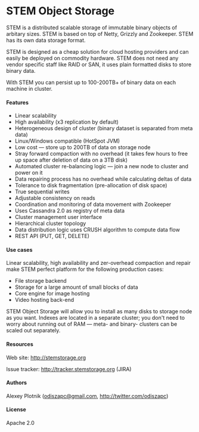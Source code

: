 # STEM Object Storage

STEM is a distributed scalable storage of immutable binary objects of arbitary sizes. STEM is based on top of Netty, Grizzly and Zookeeper. STEM has its own data storage format.

STEM is designed as a cheap solution for cloud hosting providers and can easily be deployed on commodity hardware. STEM does not need any vendor specific staff like RAID or SAN, it uses plain formatted disks to store binary data.

With STEM you can persist up to 100-200TB+ of binary data on each machine in cluster.

#### Features
- Linear scalability
- High availability (x3 replication by default)
- Heterogeneous design of cluster (binary dataset is separated from meta data)
- Linux/Windows compatible (HotSpot JVM)
- Low cost — store up to 200TB of data on storage node
- Stray forward compaction with no overhead (it takes few hours to free up space after deletion of data on a 3TB disk)
- Automated cluster re-balancing logic — join a new node to cluster and power on it
- Data repairing process has no overhead while calculating deltas of data
- Tolerance to disk fragmentation (pre-allocation of disk space)
- True sequential writes
- Adjustable consistency on reads
- Coordination and monitoring of data movement with Zookeeper
- Uses Cassandra 2.0 as registry of meta data
- Cluster management user interface
- Hierarchical cluster topology
- Data distribution logic uses CRUSH algorithm to compute data flow
- REST API (PUT, GET, DELETE)

#### Use cases
Linear scalability, high availability and zer-overhead compaction and repair make STEM perfect platform for the following production cases:
- File storage backend
- Storage for a large amount of small blocks of data
- Core engine for image hosting
- Video hosting back-end

STEM Object Storage will allow you to install as many disks to storage node as you want. Indexes are located in a separate cluster; you don't need to worry about running out of RAM — meta- and binary- clusters can be scaled out separately.

#### Resources
Web site: http://stemstorage.org

Issue tracker: http://tracker.stemstorage.org (JIRA)

#### Authors
Alexey Plotnik (odiszapc@gmail.com, http://twitter.com/odiszapc)

#### License
Apache 2.0
